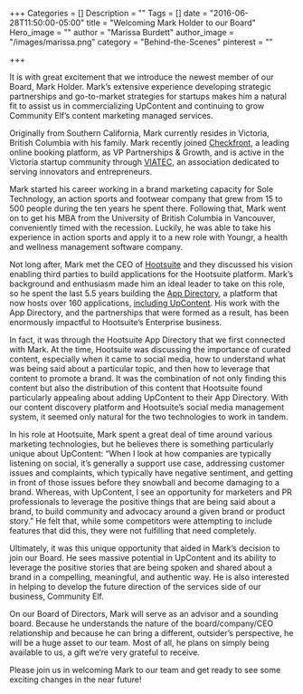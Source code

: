 +++
Categories = []
Description = ""
Tags = []
date = "2016-06-28T11:50:00-05:00"
title = "Welcoming Mark Holder to our Board"
Hero_image = ""
author = "Marissa Burdett"
author_image = "/images/marissa.png"
category = "Behind-the-Scenes"
pinterest = ""

+++

It is with great excitement that we introduce the newest member of our Board, Mark Holder. Mark’s extensive experience developing strategic partnerships and go-to-market strategies for startups makes him a natural fit to assist us in commercializing UpContent and continuing to grow Community Elf’s content marketing managed services.

Originally from Southern California, Mark currently resides in Victoria, British Columbia with his family. Mark recently joined [Checkfront](http://www.checkfront.com), a leading online booking platform, as VP Partnerships & Growth, and is active in the Victoria startup community through [VIATEC](https://www.viatec.ca), an association dedicated to serving innovators and entrepreneurs.

Mark started his career working in a brand marketing capacity for Sole Technology, an action sports and footwear company that grew from 15 to 500 people during the ten years he spent there. Following that, Mark went on to get his MBA from the University of British Columbia in Vancouver, conveniently timed with the recession. Luckily, he was able to take his experience in action sports and apply it to a new role with Youngr, a health and wellness management software company.

Not long after, Mark met the CEO of [Hootsuite](http://hootsuite.com) and they discussed his vision enabling third parties to build applications for the Hootsuite platform. Mark’s background and enthusiasm made him an ideal leader to take on this role, so he spent the last 5.5 years building the [App Directory](http://appdirectory.hootsuite.com), a platform that now hosts over 160 applications, [including UpContent](http://appdirectory.hootsuite.com/185/upcontent). His work with the App Directory, and the partnerships that were formed as a result, has been enormously impactful to Hootsuite’s Enterprise business.

In fact, it was through the Hootsuite App Directory that we first connected with Mark. At the time, Hootsuite was discussing the importance of curated content, especially when it came to social media, how to understand what was being said about a particular topic, and then how to leverage that content to promote a brand. It was the combination of not only finding this content but also the distribution of this content that Hootsuite found particularly appealing about adding UpContent to their App Directory. With our content discovery platform and Hootsuite’s social media management system, it seemed only natural for the two technologies to work in tandem.

In his role at Hootsuite, Mark spent a great deal of time around various marketing technologies, but he believes there is something particularly unique about UpContent: “When I look at how companies are typically listening on social, it’s generally a support use case, addressing customer issues and complaints, which typically have negative sentiment, and getting in front of those issues before they snowball and become damaging to a brand. Whereas, with UpContent, I see an opportunity for marketers and PR professionals to leverage the positive things that are being said about a brand, to build community and advocacy around a given brand or product story.” He felt that, while some competitors were attempting to include features that did this, they were not fulfilling that need completely.

Ultimately, it was this unique opportunity that aided in Mark’s decision to join our Board. He sees massive potential in UpContent and its ability to leverage the positive stories that are being spoken and shared about a brand in a compelling, meaningful, and authentic way. He is also interested in helping to develop the future direction of the services side of our business, Community Elf.

On our Board of Directors, Mark will serve as an advisor and a sounding board. Because he understands the nature of the board/company/CEO relationship and because he can bring a different, outsider’s perspective, he will be a huge asset to our team. Most of all, he plans on simply being available to us, a gift we’re very grateful to receive.

Please join us in welcoming Mark to our team and get ready to see some exciting changes in the near future!
